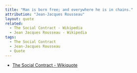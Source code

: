 ```yaml
---
title: "Man is born free; and everywhere he is in chains."
attribution: "Jean-Jacques Rousseau"
layout: quote
related:
  - The Social Contract - Wikipedia
  - Jean Jacques Rousseau - Wikipedia
tags:
  - The Social Contract
  - Jean-Jacques Rousseau
  - Quote
---
```


* [The Social Contract - Wikiquote](https://en.wikiquote.org/wiki/The_Social_Contract)